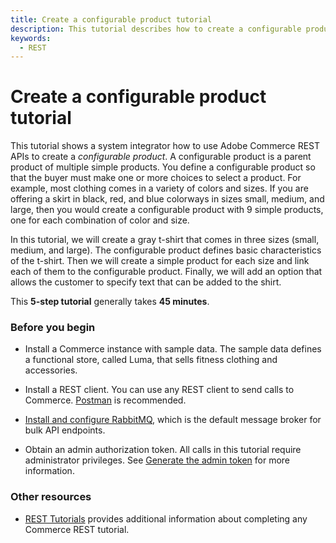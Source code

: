 ```yaml
---
title: Create a configurable product tutorial
description: This tutorial describes how to create a configurable product using the REST API
keywords:
  - REST
--- 
```

 
# Create a configurable product tutorial

This tutorial shows a system integrator how to use Adobe Commerce REST APIs to create a _configurable product_. A configurable product is a parent product of multiple simple products. You define a configurable product so that the buyer must make one or more choices to select a product. For example, most clothing comes in a variety of colors and sizes. If you are offering a skirt in black, red, and blue colorways in sizes small, medium, and large, then you would create a configurable product with 9 simple products, one for each combination of color and size.

In this tutorial, we will create a gray t-shirt that comes in three sizes (small, medium, and large).  The configurable product defines basic characteristics of the t-shirt. Then we will create a simple product for each size and link each of them to the configurable product. Finally, we will add an option that allows the customer to specify text that can be added to the shirt.

This **5-step tutorial** generally takes **45 minutes**.

### Before you begin

*  Install a Commerce instance with sample data. The sample data defines a functional store, called Luma, that sells fitness clothing and accessories.

*  Install a REST client. You can use any REST client to send calls to Commerce. [Postman](https://www.getpostman.com/) is recommended.

*  [Install and configure RabbitMQ](https://experienceleague.adobe.com/docs/commerce-operations/installation-guide/prerequisites/rabbitmq.html), which is the default message broker for bulk API endpoints.

*  Obtain an admin authorization token. All calls in this tutorial require administrator privileges. See [Generate the admin token](/rest/tutorials/prerequisite-tasks/) for more information.

### Other resources

*  [REST Tutorials](/rest/tutorials/index/) provides additional information about completing any Commerce REST tutorial.
